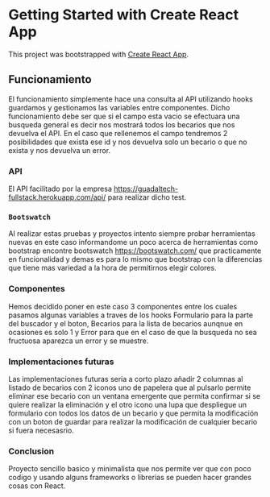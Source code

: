 # Getting Started with Create React App

This project was bootstrapped with [Create React App](https://github.com/facebook/create-react-app).

## Funcionamiento

El funcionamiento simplemente hace una consulta al API utilizando hooks guardamos
y gestionamos las variables entre componentes. Dicho funcionamiento debe ser que 
si el campo esta vacio se efectuara una busqueda general es decir nos mostrará
todos los becarios que nos devuelva el API. En el caso que rellenemos el campo 
tendremos 2 posibilidades que exista ese id y nos devuelva solo un becario o que 
no exista y nos devuelva un error.
### API

El API facilitado por la empresa https://guadaltech-fullstack.herokuapp.com/api/ 
para realizar dicho test.


### `Bootswatch`

Al realizar estas pruebas y proyectos intento siempre probar herramientas nuevas
en este caso informandome un poco acerca de herramientas como bootstrap encontre
bootswatch  https://bootswatch.com/ que practicamente en funcionalidad y demas es
para lo mismo que bootstrap con la diferencias que tiene mas variedad a la hora
de permitirnos elegir colores.

### Componentes

Hemos decidido poner en este caso 3 componentes entre los cuales pasamos algunas variables a traves de los hooks
Formulario para la parte del buscador y el boton, Becarios para la lista de becarios aunqnue en ocasiones es solo
1 y Error para que en el caso de que la busqueda no sea fructuosa aparezca un error y se muestre.

### Implementaciones futuras

Las implementaciones futuras seria a corto plazo añadir 2 columnas al listado de becarios con 2 iconos uno de 
papelera que al pulsarlo permite eliminar ese becario con un ventana emergente que permita confirmar si se quiere
realizar la eliminación y el otro icono una lupa que despliegue un formulario con todos los datos de un becario y
que permita la modificación con un boton de guardar para realizar la modificación de cualquier becario si fuera
necesasrio.

### Conclusion

Proyecto sencillo basico y minimalista que nos permite ver que con poco codigo y usando alguns frameworks o librerias 
se pueden hacer grandes cosas con React.


